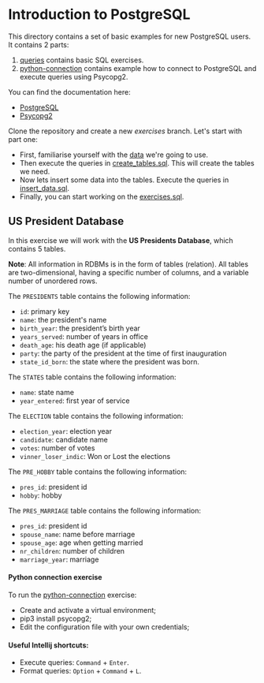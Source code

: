 # Introduction to PostgreSQL

This directory contains a set of basic examples for new PostgreSQL users. It contains 2 parts:

1. [queries](https://github.com/Dzvezdana/introduction-to-postgresql/blob/master/queries) contains basic SQL exercises.
2. [python-connection](https://github.com/Dzvezdana/introduction-to-postgresql/blob/master/python-connection) contains
example how to connect to PostgreSQL and execute queries using Psycopg2.

You can find the documentation here:

* [PostgreSQL](https://www.postgresql.org/docs/9.4/index.html)
* [Psycopg2](http://initd.org/psycopg/docs/)

Clone the repository and create a new *exercises* branch. Let's start with part one:

* First, familiarise yourself with the [data](#US-President-Database) we're going to use.
* Then execute the queries in [create_tables.sql](https://github.com/Dzvezdana/introduction-to-postgresql/blob/master/queries/create_tables.sql). 
This will create the tables we need.
* Now lets insert some data into the tables. Execute the queries in [insert_data.sql](https://github.com/Dzvezdana/introduction-to-postgresql/blob/master/queries/insert_data.sql).
* Finally, you can start working on the [exercises.sql](https://github.com/Dzvezdana/introduction-to-postgresql/blob/master/queries/exercises.sql).

## US President Database
In this exercise we will work with the **US Presidents Database**, which contains 5 tables. 

**Note**: All information in RDBMs is in the form of tables (relation). All tables are two-dimensional, having a specific 
number of columns, and a variable number of unordered rows. 

The `PRESIDENTS` table contains the following information:

* `id`: primary key
* `name`: the president's name
* `birth_year`: the president’s birth year
* `years_served`: number of years in office
* `death_age`: his death age (if applicable)
* `party`: the party of the president at the time of first inauguration
* `state_id_born`: the state where the president was born.
   

The `STATES` table contains the following information:

* `name`: state name
* `year_entered`: first year of service

The `ELECTION` table contains the following information:

* `election_year`: election year
* `candidate`: candidate name
* `votes`: number of votes
* `vinner_loser_indic`: Won or Lost the elections

The `PRE_HOBBY` table contains the following information:

* `pres_id`: president id
* `hobby`: hobby

The `PRES_MARRIAGE` table contains the following information:

* `pres_id`: president id
* `spouse_name`: name before marriage
* `spouse_age`: age when getting married
* `nr_children`: number of children
* `marriage_year`: marriage 


#### Python connection exercise
To run the [python-connection](https://github.com/Dzvezdana/introduction-to-postgresql/blob/master/python-connection) exercise:

* Create and activate a virtual environment;
* pip3 install psycopg2;
* Edit the configuration file with your own credentials;

#### Useful Intellij shortcuts:
    
* Execute queries: `Command` + `Enter`.
* Format queries: `Option` + `Command` + `L`.

